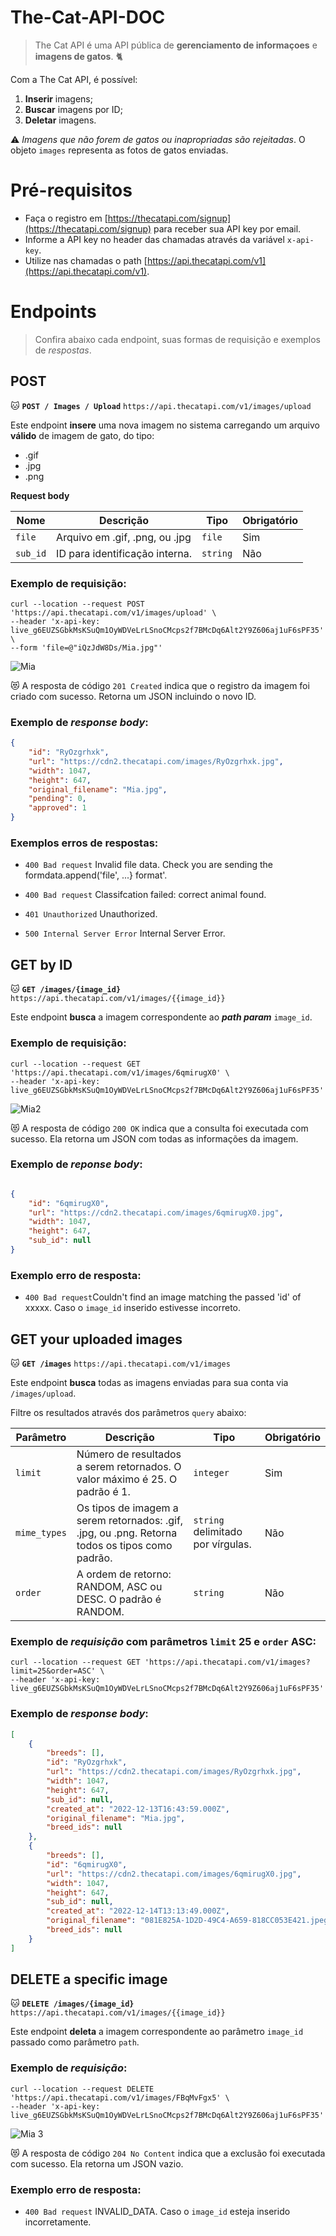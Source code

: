 # The-Cat-API-DOC

>
> The Cat API é uma API pública de **gerenciamento de informaçoes** e **imagens de gatos**. 🐈

Com a The Cat API, é possível: 

1. **Inserir** imagens;
2. **Buscar** imagens por ID;
3. **Deletar** imagens.

⚠️ _Imagens que não forem de gatos ou inapropriadas são rejeitadas_. O objeto `images` representa as fotos de gatos enviadas.

# Pré-requisitos

- Faça o registro em [https://thecatapi.com/signup](https://thecatapi.com/signup) para receber sua API key por email.
- Informe a API key no header das chamadas através da variável `x-api-key`.
- Utilize nas chamadas o path [https://api.thecatapi.com/v1](https://api.thecatapi.com/v1).

# Endpoints

>
> Confira abaixo cada endpoint, suas formas de requisição e exemplos de _respostas_. 

## POST

🐱 **`POST / Images / Upload`** `https://api.thecatapi.com/v1/images/upload`

Este endpoint **insere** uma nova imagem no sistema carregando um arquivo **válido** de imagem de gato, do tipo:

- .gif
- .jpg
- .png

**Request body**

| Nome | Descrição | Tipo | Obrigatório |
|------|-----------|------|-------------|
| `file` | Arquivo em .gif, .png, ou .jpg | `file` | Sim |
| `sub_id` | ID para identificação interna. | `string` | Não |


### **Exemplo de requisição:** 

```
curl --location --request POST 'https://api.thecatapi.com/v1/images/upload' \
--header 'x-api-key: live_g6EUZSGbkMsKSuQm1OyWDVeLrLSnoCMcps2f7BMcDq6Alt2Y9Z606aj1uF6sPF35' \
--form 'file=@"iQzJdW8Ds/Mia.jpg"'
```

![Mia](https://user-images.githubusercontent.com/105396649/207432035-c638a387-f243-4983-8af5-fcf7e0c94011.jpg)

😻 A resposta de código `201 Created` indica que o registro da imagem foi criado com sucesso. Retorna um JSON incluindo o novo ID.

### **Exemplo de _response body_:**

``` json
{
    "id": "RyOzgrhxk",    
    "url": "https://cdn2.thecatapi.com/images/RyOzgrhxk.jpg",   
    "width": 1047,    
    "height": 647,    
    "original_filename": "Mia.jpg",    
    "pending": 0,    
    "approved": 1  
}
```

### **Exemplos erros de respostas:**

-  `400 Bad request` Invalid file data. Check you are sending the formdata.append('file', ...} format'.

-  `400 Bad request` Classifcation failed: correct animal found.

-  `401 Unauthorized` Unauthorized.

-  `500 Internal Server Error` Internal Server Error. 

## GET by ID

🐱 **`GET /images/{image_id}`** `https://api.thecatapi.com/v1/images/{{image_id}}`

Este endpoint **busca** a imagem correspondente ao **_path param_** `image_id`.

### **Exemplo de requisição:** 

```
curl --location --request GET 'https://api.thecatapi.com/v1/images/6qmirugX0' \
--header 'x-api-key: live_g6EUZSGbkMsKSuQm1OyWDVeLrLSnoCMcps2f7BMcDq6Alt2Y9Z606aj1uF6sPF35'
```

![Mia2](https://user-images.githubusercontent.com/105396649/207641262-48edba35-f423-4835-84ce-7f9109237485.jpg)

😻 A resposta de código `200 OK` indica que a consulta foi executada com sucesso. Ela retorna um JSON com todas as informações da imagem.

### **Exemplo de _reponse body_:**

``` json

{
    "id": "6qmirugX0",
    "url": "https://cdn2.thecatapi.com/images/6qmirugX0.jpg",
    "width": 1047,
    "height": 647,
    "sub_id": null
}

```

### **Exemplo erro de resposta:**

-  `400 Bad request`Couldn't find an image matching the passed 'id' of xxxxx. Caso o `image_id` inserido estivesse incorreto. 

## GET your uploaded images 

🐱 **`GET /images`** `https://api.thecatapi.com/v1/images`

Este endpoint **busca** todas as imagens enviadas para sua conta via `/images/upload`.

Filtre os resultados através dos parâmetros `query` abaixo:

| Parâmetro |    Descrição      | Tipo | Obrigatório |
|------------|--------------------|------|------------|
| `limit`  | Número de resultados a serem retornados. O valor máximo é 25. O padrão é 1. | `integer` | Sim |
| `mime_types` | Os tipos de imagem a serem retornados: .gif, .jpg, ou .png. Retorna todos os tipos como padrão. | `string` delimitado por vírgulas. | Não |
| `order` | A ordem de retorno: RANDOM, ASC ou DESC. O padrão é RANDOM. | `string` | Não  |

### **Exemplo de _requisição_ com parâmetros `limit` 25 e `order` ASC:**

``` 
curl --location --request GET 'https://api.thecatapi.com/v1/images?limit=25&order=ASC' \
--header 'x-api-key: live_g6EUZSGbkMsKSuQm1OyWDVeLrLSnoCMcps2f7BMcDq6Alt2Y9Z606aj1uF6sPF35'
```

### **Exemplo de _response body_:**

``` json
[
    {
        "breeds": [],
        "id": "RyOzgrhxk",
        "url": "https://cdn2.thecatapi.com/images/RyOzgrhxk.jpg",
        "width": 1047,
        "height": 647,
        "sub_id": null,
        "created_at": "2022-12-13T16:43:59.000Z",
        "original_filename": "Mia.jpg",
        "breed_ids": null
    },
    {
        "breeds": [],
        "id": "6qmirugX0",
        "url": "https://cdn2.thecatapi.com/images/6qmirugX0.jpg",
        "width": 1047,
        "height": 647,
        "sub_id": null,
        "created_at": "2022-12-14T13:13:49.000Z",
        "original_filename": "081E825A-1D2D-49C4-A659-818CC053E421.jpeg",
        "breed_ids": null
    }
]

```

## DELETE a specific image 

🐱 **`DELETE /images/{image_id}`** `https://api.thecatapi.com/v1/images/{{image_id}}`

Este endpoint **deleta** a imagem correspondente ao parâmetro `image_id` passado como parâmetro `path`.

### **Exemplo de _requisição_:**

``` 
curl --location --request DELETE 'https://api.thecatapi.com/v1/images/FBqMvFgx5' \
--header 'x-api-key: live_g6EUZSGbkMsKSuQm1OyWDVeLrLSnoCMcps2f7BMcDq6Alt2Y9Z606aj1uF6sPF35'
``` 

![Mia 3](https://user-images.githubusercontent.com/105396649/207685891-74ba01fd-4ff1-4953-a095-41d839b3c02c.jpg)


😻 A resposta de código `204 No Content` indica que a exclusão foi executada com sucesso. Ela retorna um JSON vazio.


### **Exemplo erro de resposta:**

-  `400 Bad request` INVALID_DATA. Caso o `image_id` esteja inserido incorretamente.
